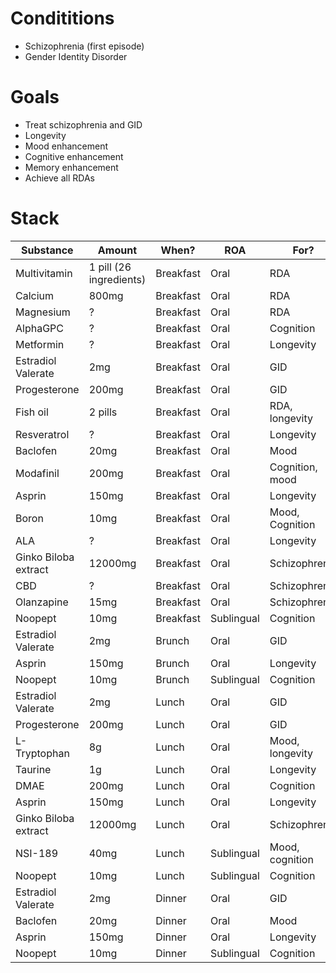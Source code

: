 # Condititions
- Schizophrenia (first episode)
- Gender Identity Disorder

# Goals
- Treat schizophrenia and GID
- Longevity
- Mood enhancement
- Cognitive enhancement
- Memory enhancement
- Achieve all RDAs

# Stack
| Substance            | Amount                  | When?     | ROA        | For?            |
| -------------------- | ----------------------- | --------- | ---------- | --------------- |
| Multivitamin         | 1 pill (26 ingredients) | Breakfast | Oral       | RDA             |
| Calcium              | 800mg                   | Breakfast | Oral       | RDA             |
| Magnesium            | ?                       | Breakfast | Oral       | RDA             |
| AlphaGPC             | ?                       | Breakfast | Oral       | Cognition       |
| Metformin            | ?                       | Breakfast | Oral       | Longevity       |
| Estradiol Valerate   | 2mg                     | Breakfast | Oral       | GID             |
| Progesterone         | 200mg                   | Breakfast | Oral       | GID             |
| Fish oil             | 2 pills                 | Breakfast | Oral       | RDA, longevity  |
| Resveratrol          | ?                       | Breakfast | Oral       | Longevity       |
| Baclofen             | 20mg                    | Breakfast | Oral       | Mood            |
| Modafinil            | 200mg                   | Breakfast | Oral       | Cognition, mood |
| Asprin               | 150mg                   | Breakfast | Oral       | Longevity       |
| Boron                | 10mg                    | Breakfast | Oral       | Mood, Cognition |
| ALA                  | ?                       | Breakfast | Oral       | Longevity       |
| Ginko Biloba extract | 12000mg                 | Breakfast | Oral       | Schizophrenia   |
| CBD                  | ?                       | Breakfast | Oral       | Schizophrenia   |
| Olanzapine           | 15mg                    | Breakfast | Oral       | Schizophrenia   |
| Noopept              | 10mg                    | Breakfast | Sublingual | Cognition       |
| Estradiol Valerate   | 2mg                     | Brunch    | Oral       | GID             |
| Asprin               | 150mg                   | Brunch    | Oral       | Longevity       |
| Noopept              | 10mg                    | Brunch    | Sublingual | Cognition       |
| Estradiol Valerate   | 2mg                     | Lunch     | Oral       | GID             |
| Progesterone         | 200mg                   | Lunch     | Oral       | GID             |
| L-Tryptophan         | 8g                      | Lunch     | Oral       | Mood, longevity |
| Taurine              | 1g                      | Lunch     | Oral       | Longevity       |
| DMAE                 | 200mg                   | Lunch     | Oral       | Cognition       |
| Asprin               | 150mg                   | Lunch     | Oral       | Longevity       |
| Ginko Biloba extract | 12000mg                 | Lunch     | Oral       | Schizophrenia   |
| NSI-189              | 40mg                    | Lunch     | Sublingual | Mood, cognition |
| Noopept              | 10mg                    | Lunch     | Sublingual | Cognition       |
| Estradiol Valerate   | 2mg                     | Dinner    | Oral       | GID             |
| Baclofen             | 20mg                    | Dinner    | Oral       | Mood            |
| Asprin               | 150mg                   | Dinner    | Oral       | Longevity       |
| Noopept              | 10mg                    | Dinner    | Sublingual | Cognition       |
